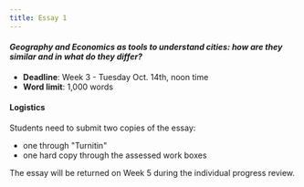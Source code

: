 ```yaml
---
title: Essay 1
---
```


#### *Geography and Economics as tools to understand cities: how are they similar and in what do they differ?*

- **Deadline**: Week 3 - Tuesday Oct. 14th, noon time
- **Word limit**: 1,000 words

#### Logistics

Students need to submit two copies of the essay: 

* one through "Turnitin"
* one hard copy through the assessed work boxes

The essay will be returned on Week 5 during the individual progress review.
